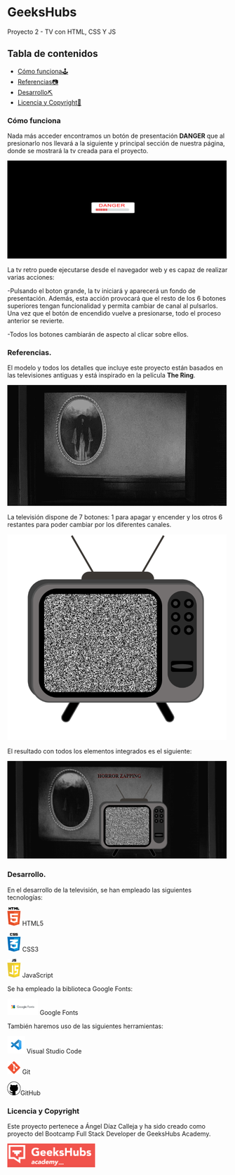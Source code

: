 # GeeksHubs 

Proyecto 2 - TV con HTML, CSS Y JS

## Tabla de contenidos

- [Cómo funciona🕹️](#cómo-funciona)
- [Referencias📷](#referencias)
- [Desarrollo⛏️](#desarrollo)
- [Licencia y Copyright📃](#licencia-y-copyright)


### Cómo funciona

Nada más acceder encontramos un botón de presentación **DANGER** que al presionarlo nos llevará a la siguiente y principal sección de nuestra página, donde se mostrará la tv creada para el proyecto. 

<img src= "images/imgInicioBoton.png" width="500"> 

La tv retro puede ejecutarse desde el navegador web y es capaz de realizar varias acciones: 

-Pulsando el boton grande, la tv iniciará y aparecerá un fondo de presentación. Además, esta acción provocará que el resto de los 6 botones superiores tengan funcionalidad y permita cambiar de canal al pulsarlos. Una vez que el botón de encendido vuelve a presionarse, todo el proceso anterior se revierte.

-Todos los botones cambiarán de aspecto al clicar sobre ellos.

### Referencias.

El modelo y todos los detalles que incluye este proyecto están basados en las televisiones antiguas y está inspirado en la película **The Ring**.

<img src= "/images/background15.gif" width="500"> 


La televisión dispone de 7 botones: 1 para apagar y encender y los otros 6 restantes para poder cambiar por los diferentes canales.

<img src= "/images/tvAspecto.png" width="500">

El resultado con todos los elementos integrados es el siguiente:

<img src= "/images/pantallaPrincipal.png" width="500">



### Desarrollo.

En el desarrollo de la televisión, se han empleado las siguientes tecnologías:

<img src= "/images/html5.png" width="30"> HTML5 

<img src= "/images/css.png" width="30"> CSS3 

<img src= "/images/javascript.png" width="30"> JavaScript 


Se ha empleado la biblioteca Google Fonts:

<img src= "/images/googleFonts.png" width="70"> Google Fonts

También haremos uso de las siguientes herramientas:

<img src= "./images/visualstudio.png" width="40"> Visual Studio Code
  
<img src= "./images/git.png" width="30"> Git
     
<img src= "./images/github.png" width="30">GitHub


### Licencia y Copyright

Este proyecto pertenece a Ángel Díaz Calleja y ha sido creado como proyecto del Bootcamp Full Stack Developer de GeeksHubs Academy.

<img src= "./images/geekshubs.png" width="200"> 

